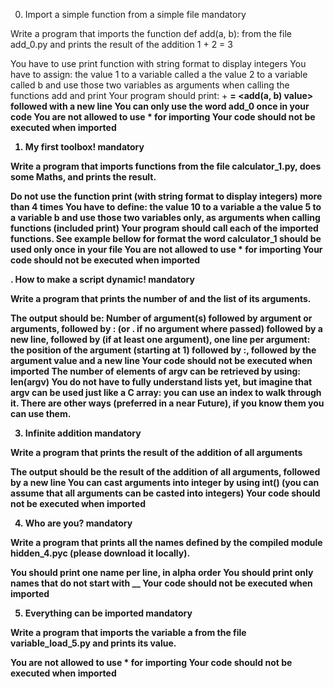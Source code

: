 0. Import a simple function from a simple file mandatory

Write a program that imports the function def add(a, b): from the file add_0.py and prints the result of the addition 1 + 2 = 3

You have to use print function with string format to display integers
You have to assign:
the value 1 to a variable called a
the value 2 to a variable called b
and use those two variables as arguments when calling the functions add and print
Your program should print: <a value> + <b value> = <add(a, b) value> followed with a new line
You can only use the word add_0 once in your code
You are not allowed to use * for importing
Your code should not be executed when imported

1. My first toolbox! mandatory

Write a program that imports functions from the file calculator_1.py, does some Maths, and prints the result.

Do not use the function print (with string format to display integers) more than 4 times
You have to define:
the value 10 to a variable a
the value 5 to a variable b
and use those two variables only, as arguments when calling functions (included print)
Your program should call each of the imported functions. See example bellow for format
the word calculator_1 should be used only once in your file
You are not allowed to use * for importing
Your code should not be executed when imported

. How to make a script dynamic! mandatory

Write a program that prints the number of and the list of its arguments.

The output should be:
Number of argument(s) followed by argument or arguments, followed by
: (or . if no argument where passed) followed by
a new line, followed by (if at least one argument),
one line per argument:
the position of the argument (starting at 1) followed by :, followed by the argument value and a new line
Your code should not be executed when imported
The number of elements of argv can be retrieved by using: len(argv)
You do not have to fully understand lists yet, but imagine that argv can be used just like a C array: you can use an index to walk through it. There are other ways (preferred in a near Future), if you know them you can use them.

3. Infinite addition mandatory

Write a program that prints the result of the addition of all arguments

The output should be the result of the addition of all arguments, followed by a new line
You can cast arguments into integer by using int() (you can assume that all arguments can be casted into integers)
Your code should not be executed when imported

4. Who are you? mandatory

Write a program that prints all the names defined by the compiled module hidden_4.pyc (please download it locally).

You should print one name per line, in alpha order
You should print only names that do not start with __
Your code should not be executed when imported

5. Everything can be imported mandatory

Write a program that imports the variable a from the file variable_load_5.py and prints its value.

You are not allowed to use * for importing
Your code should not be executed when imported

